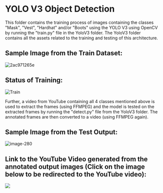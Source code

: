 # YOLO V3 Object Detection

This folder contains the training process of images containing the classes "Mask", "Vest", "Hardhat" and/or "Boots" using the YOLO V3 using OpenCV by running the "train.py" file in the YoloV3 folder. The YoloV3 folder contains all the assets related to the training and testing of this architecture.

## Sample Image from the Train Dataset:

![2ac971265e](https://user-images.githubusercontent.com/65642947/111881709-cd48b400-89d7-11eb-9bee-52b9ddff518b.jpg)



## Status of Training:

![Train](https://user-images.githubusercontent.com/65642947/111882055-6af0b300-89d9-11eb-83c2-5798e479a0c4.JPG)


Further, a video from YouTube containing all 4 classes mentioned above is used to extract the frames (using FFMPEG) and the model is tested on the extracted frames by running the "detect.py" file from the YoloV3 folder. The annotated frames are then converted to a video (using FFMPEG again).

## Sample Image from the Test Output:

![image-280](https://user-images.githubusercontent.com/65642947/111882333-0b93a280-89db-11eb-9100-b34f2d752ba1.jpg)



## Link to the YouTube Video generated from the annotated output images (Click on the image below to be redirected to the YouTube video):

[![](http://img.youtube.com/vi/VHYpHynVeSs/0.jpg)](http://www.youtube.com/watch?v=VHYpHynVeSs "YOLO V3 Object Detection")

